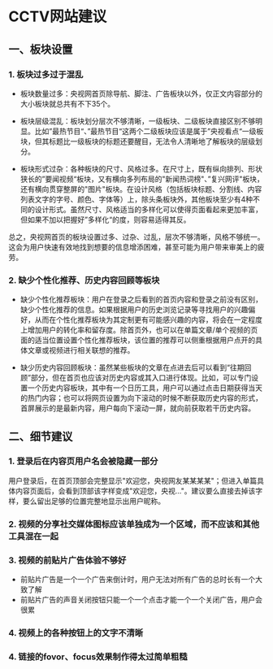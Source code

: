 # CCTV网站建议

## 一、板块设置

### 1. 板块过多过于混乱

- 板块数量过多：央视网首页除导航、脚注、广告板块以外，仅正文内容部分的大小板块就总共有不下35个。

- 板块层级混乱：板块划分层次不够清晰，一级板块、二级板块直接区别不够明显。比如”最热节目“、”最热节目“这两个二级板块应该是属于”央视看点“一级板块，但其标题比一级板块的标题还要醒目，无法令人清晰地了解板块的层级划分。

- 板块形式过杂：各种板块的尺寸、风格过多。在尺寸上，既有纵向排列、形状狭长的”要闻视频“板块，又有横向多列布局的"新闻热词榜"、”复兴网评"板块，还有横向贯穿整屏的"图片"板块。在设计风格（包括板块标题、分割线、内容列表文字的字号、颜色、字体等）上，除头条板块外，其他板块至少有4种不同的设计形式。虽然尺寸、风格适当的多样化可以使得页面看起来更加丰富，但如果不加以把握好”多样化“的度，则容易适得其反。

总之，央视网首页的板块设置过多、过杂、过乱，层次不够清晰，风格不够统一。这会为用户快速有效地找到想要的信息增添困难，甚至可能为用户带来审美上的疲劳。

### 2. 缺少个性化推荐、历史内容回顾等板块

- 缺少个性化推荐板块：用户在登录之后看到的首页内容和登录之前没有区别，缺少个性化推荐的信息。如果根据用户的历史浏览记录等寻找用户的兴趣偏好，从而在个性化推荐板块为其定制更有可能感兴趣的内容，将会在一定程度上增加用户的转化率和留存度。除首页外，也可以在单篇文章/单个视频的页面的适当位置设置个性化推荐板块，该位置的推荐可以侧重根据用户点开的具体文章或视频进行相关联想的推荐。

- 缺少历史内容回顾板块：虽然某些板块的文章在点进去后可以看到“往期回顾”部分，但在首页也应该对历史内容或其入口进行体现。比如，可以专门设置一个历史内容板块，其中有一个日历工具，用户可以通过点击日期获得当天的热门内容；也可以将网页设置为向下滚动的时候不断获取历史内容的形式，首屏展示的是最新内容，用户每向下滚动一屏，就向前获取若干历史内容。


## 二、细节建议

### 1. 登录后在内容页用户名会被隐藏一部分

用户登录后，在首页顶部会完整显示"欢迎您，央视网友某某某某"；但进入单篇具体内容页面后，会看到顶部该字样变成"欢迎您，央视..."。建议要么直接去掉该字样，要么留出足够的位置完整地显示出用户昵称。


### 2. 视频的分享社交媒体图标应该单独成为一个区域，而不应该和其他工具混在一起


### 3. 视频的前贴片广告体验不够好
- 前贴片广告是一个一个广告来倒计时，用户无法对所有广告的总时长有一个大致了解
- 前贴片广告的声音关闭按钮只能一个一个点击才能一个一个关闭广告，用户会很累

### 4. 视频上的各种按钮上的文字不清晰

### 4. 链接的fovor、focus效果制作得太过简单粗糙